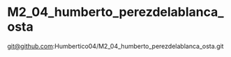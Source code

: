# M2_04_humberto_perezdelablanca_osta
git@github.com:Humbertico04/M2_04_humberto_perezdelablanca_osta.git
